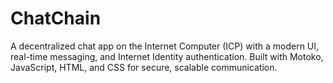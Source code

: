 # ChatChain
A decentralized chat app on the Internet Computer (ICP) with a modern UI, real-time messaging, and Internet Identity authentication. Built with Motoko, JavaScript, HTML, and CSS for secure, scalable communication.
